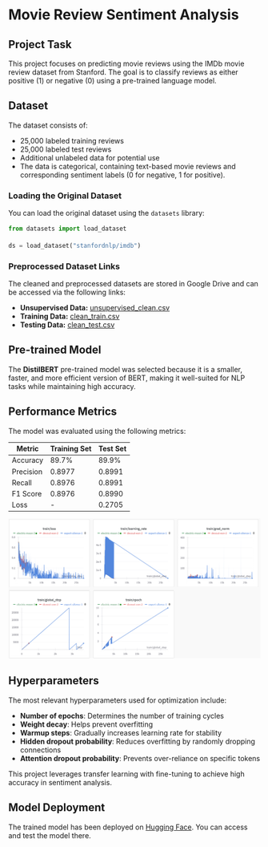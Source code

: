 # Movie Review Sentiment Analysis

## Project Task
This project focuses on predicting movie reviews using the IMDb movie review dataset from Stanford. The goal is to classify reviews as either positive (1) or negative (0) using a pre-trained language model.

## Dataset
The dataset consists of:
- 25,000 labeled training reviews
- 25,000 labeled test reviews
- Additional unlabeled data for potential use
- The data is categorical, containing text-based movie reviews and corresponding sentiment labels (0 for negative, 1 for positive).

### Loading the Original Dataset
You can load the original dataset using the `datasets` library:
```python
from datasets import load_dataset

ds = load_dataset("stanfordnlp/imdb")
```

### Preprocessed Dataset Links
The cleaned and preprocessed datasets are stored in Google Drive and can be accessed via the following links:
- **Unsupervised Data:** [unsupervised_clean.csv](https://drive.google.com/file/d/1tDVwWYhL6kEtZ8_2-ep3BmjTLt58dP0/view?usp=drive_link)
- **Training Data:** [clean_train.csv](https://drive.google.com/file/d/1MUsG2SpYJBucnLqs6tN4gNOR0WIV544Z/view?usp=drive_link)
- **Testing Data:** [clean_test.csv](https://drive.google.com/file/d/1Y1TwntuzKpqdNQUxKqTPN2ZFnPf9XN-K/view?usp=drive_link)

## Pre-trained Model
The **DistilBERT** pre-trained model was selected because it is a smaller, faster, and more efficient version of BERT, making it well-suited for NLP tasks while maintaining high accuracy.

## Performance Metrics
The model was evaluated using the following metrics:

| Metric      | Training Set | Test Set |
|------------|-------------|-------------|
| Accuracy   | 89.7%       | 89.9%       |
| Precision  | 0.8977      | 0.8991      |
| Recall     | 0.8976      | 0.8991      |
| F1 Score   | 0.8976      | 0.8990      |
| Loss       | -           | 0.2705      |

![alt text](<Screenshot 2025-03-26 150706-1.png>)

## Hyperparameters
The most relevant hyperparameters used for optimization include:
- **Number of epochs**: Determines the number of training cycles
- **Weight decay**: Helps prevent overfitting
- **Warmup steps**: Gradually increases learning rate for stability
- **Hidden dropout probability**: Reduces overfitting by randomly dropping connections
- **Attention dropout probability**: Prevents over-reliance on specific tokens

This project leverages transfer learning with fine-tuning to achieve high accuracy in sentiment analysis.

## Model Deployment
The trained model has been deployed on [Hugging Face](https://huggingface.co/jhovanisabuchi/distilbert-imdb-sentiment). You can access and test the model there.


